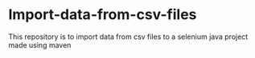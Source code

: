 # Import-data-from-csv-files
This repository is to import data from csv files to a selenium java project made using maven
